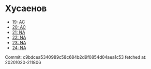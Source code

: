 # Хусаенов
- [19: AC](19.md)
- [20: AC](20.md)
- [21: NA](21.md)
- [22: NA](22.md)
- [23: NA](23.md)
- [24: NA](24.md)

Commit: c9bdcea5340989c58c684b2d9f0854d04aea1c53
 fetched at: 20201020-211806
